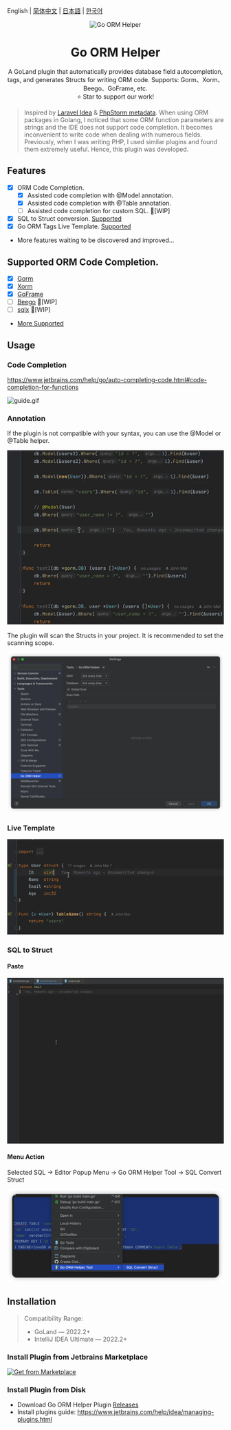 English | [简体中文](./README-zh_CN.md) | [日本語](./README-ja_JP.md) | [한국어](./README-ko_KR.md)

<div align="center">
    <img src="https://blog.johnmai.top/go-orm-helper/src/main/resources/icons/icon64x64.svg" alt="Go ORM Helper"/>
    <h1 align="center">Go ORM Helper</h1>
</div>

<p align="center">A GoLand plugin that automatically provides database field autocompletion, tags, and generates Structs
for writing ORM code. Supports: Gorm、Xorm、Beego、GoFrame, etc.<br/>⭐️ Star to support our work!</p>

> Inspired by [Laravel Idea](https://plugins.jetbrains.com/plugin/13441-laravel-idea) & 
> [PhpStorm metadata](https://www.jetbrains.com/help/phpstorm/ide-advanced-metadata.html). When using ORM packages in Golang,
> I noticed that some ORM function parameters are strings and the IDE does not support code completion. It becomes inconvenient
> to write code when dealing with numerous fields. Previously, when I was writing PHP, I used similar plugins and found them
> extremely useful. Hence, this plugin was developed.

## Features
- [x] ORM Code Completion.
  - [x] Assisted code completion with @Model annotation.
  - [x] Assisted code completion with @Table annotation.
  - [ ] Assisted code completion for custom SQL. 🚧[WIP]
- [x] SQL to Struct conversion. [Supported](./SUPPORTED.md#supported-sql-to-struct-conversion)
- [x] Go ORM Tags Live Template. [Supported](./SUPPORTED.md#supported-orm-tags-live-template)
- More features waiting to be discovered and improved...

## Supported ORM Code Completion.
- [x] [Gorm](https://github.com/go-gorm/gorm)
- [x] [Xorm](https://gitea.com/xorm/xorm)
- [x] [GoFrame](https://github.com/gogf/gf)
- [ ] [Beego](https://github.com/beego/beego) 🚧[WIP]
- [ ] [sqlx](https://github.com/jmoiron/sqlx) 🚧[WIP]
- [More Supported](./SUPPORTED.md)

## Usage

### Code Completion
https://www.jetbrains.com/help/go/auto-completing-code.html#code-completion-for-functions

![guide.gif](assets%2Fguide.gif)

### Annotation
If the plugin is not compatible with your syntax, you can use the @Model or @Table helper.

![annotation.gif](assets%2Fannotation.gif)

The plugin will scan the Structs in your project. It is recommended to set the scanning scope.

![setting.png](assets%2Fsetting.png)

### Live Template

![live-template.gif](assets%2Flive-template.gif)

### SQL to Struct
#### Paste
![paste.gif](assets%2Fpaste.gif)

#### Menu Action
Selected SQL -> Editor Popup Menu -> Go ORM Helper Tool -> SQL Convert Struct

![manual-sql-to-struct.png](assets%2Fmanual-sql-to-struct.png)

<!-- Plugin description end -->

## Installation

> Compatibility Range:
> - GoLand — 2022.2+
> - IntelliJ IDEA Ultimate — 2022.2+

### Install Plugin from Jetbrains Marketplace

<a href="https://plugins.jetbrains.com/plugin/22173-go-orm-helper" target="_blank">
    <img src="https://blog.johnmai.top/go-orm-helper/assets/installation_button.svg" height="52" alt="Get from Marketplace" title="Get from Marketplace">
</a>

### Install Plugin from Disk

- Download Go ORM Helper Plugin [Releases](https://github.com/maiqingqiang/go-orm-helper/releases)
- Install plugins guide: https://www.jetbrains.com/help/idea/managing-plugins.html

